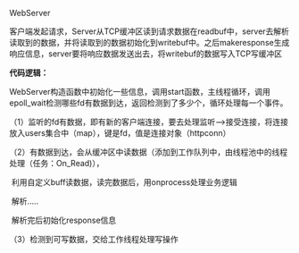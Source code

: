 WebServer

客户端发起请求，Server从TCP缓冲区读到请求数据在readbuf中，server去解析读取到的数据，并将读取到的数据初始化到writebuf中。之后makeresponse生成响应信息，server要将响应数据发送出去，将writebuf的数据写入TCP写缓冲区

**代码逻辑：**

WebServer构造函数中初始化一些信息，调用start函数，主线程循环，调用epoll_wait检测哪些fd有数据到达，返回检测到了多少个，循环处理每一个事件。

（1）监听的fd有数据，即有新的客户端连接，要去处理监听-->接受连接，将连接放入users集合中（map），键是fd，值是连接对象（httpconn）

（2）有数据到达，会从缓冲区中读数据（添加到工作队列中，由线程池中的线程处理（任务：On_Read)），

​		利用自定义buff读数据，读完数据后，用onprocess处理业务逻辑

​			解析.....

​			解析完后初始化response信息

（3）检测到可写数据，交给工作线程处理写操作
